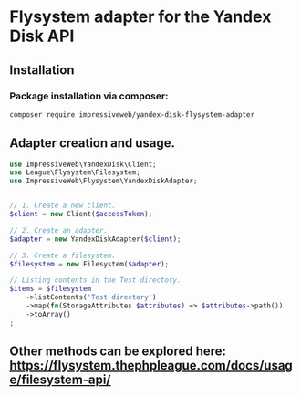 # Flysystem adapter for the Yandex Disk API

## Installation

### Package installation via composer:

```bash
composer require impressiveweb/yandex-disk-flysystem-adapter
```

## Adapter creation and usage.

```php
use ImpressiveWeb\YandexDisk\Client;
use League\Flysystem\Filesystem;
use ImpressiveWeb\Flysystem\YandexDiskAdapter;


// 1. Create a new client.
$client = new Client($accessToken);

// 2. Create an adapter. 
$adapter = new YandexDiskAdapter($client);

// 3. Create a filesystem.
$filesystem = new Filesystem($adapter);

// Listing contents in the Test directory. 
$items = $filesystem
    ->listContents('Test directory')
    ->map(fn(StorageAttributes $attributes) => $attributes->path())
    ->toArray()
;

```

## Other methods can be explored here:  https://flysystem.thephpleague.com/docs/usage/filesystem-api/